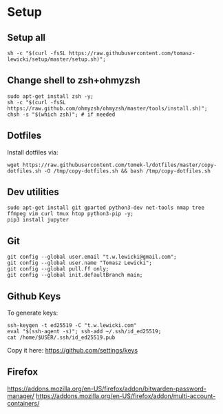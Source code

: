 # Setup


## Setup all
```
sh -c "$(curl -fsSL https://raw.githubusercontent.com/tomasz-lewicki/setup/master/setup.sh)";
```

## Change shell to zsh+ohmyzsh
```shell
sudo apt-get install zsh -y;
sh -c "$(curl -fsSL https://raw.github.com/ohmyzsh/ohmyzsh/master/tools/install.sh)";
chsh -s "$(which zsh)"; # if needed
```

## Dotfiles
Install dotfiles via:
```shell
wget https://raw.githubusercontent.com/tomek-l/dotfiles/master/copy-dotfiles.sh -O /tmp/copy-dotfiles.sh && bash /tmp/copy-dotfiles.sh
```

## Dev utilities
```shell
sudo apt-get install git gparted python3-dev net-tools nmap tree ffmpeg vim curl tmux htop python3-pip -y;
pip3 install jupyter
```

## Git 

```shell
git config --global user.email "t.w.lewicki@gmail.com";
git config --global user.name "Tomasz Lewicki";
git config --global pull.ff only;
git config --global init.defaultBranch main;
```

## Github Keys

To generate keys:
```
ssh-keygen -t ed25519 -C "t.w.lewicki.com"
eval "$(ssh-agent -s)"; ssh-add ~/.ssh/id_ed25519;
cat /home/$USER/.ssh/id_ed25519.pub
```

Copy it here:
https://github.com/settings/keys


## Firefox

https://addons.mozilla.org/en-US/firefox/addon/bitwarden-password-manager/
https://addons.mozilla.org/en-US/firefox/addon/multi-account-containers/
